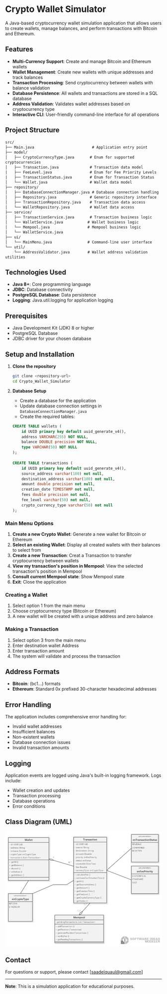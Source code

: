 # Crypto Wallet Simulator

A Java-based cryptocurrency wallet simulation application that allows users to create wallets, manage balances, and perform transactions with Bitcoin and Ethereum.

## Features

- **Multi-Currency Support**: Create and manage Bitcoin and Ethereum wallets
- **Wallet Management**: Create new wallets with unique addresses and track balances
- **Transaction Processing**: Send cryptocurrency between wallets with balance validation
- **Database Persistence**: All wallets and transactions are stored in a SQL database
- **Address Validation**: Validates wallet addresses based on cryptocurrency type
- **Interactive CLI**: User-friendly command-line interface for all operations

## Project Structure

```
src/
├── Main.java                          # Application entry point
├── model/
│   ├── CryptoCurrencyType.java       # Enum for supported cryptocurrencies
│   ├── Transaction.java              # Transaction data model
|   ├── FeeLevel.java                 # Enum for Fee Priority Levels
|   ├── TransactionStatus.java        # Enum for Transaction Status
│   └── Wallet.java                   # Wallet data model
├── repository/
│   ├── DatabaseConnectionManager.java # Database connection handling
│   ├── Repository.java               # Generic repository interface
│   ├── TransactionRepository.java    # Transaction data access
│   └── WalletRepository.java         # Wallet data access
├── service/
│   ├── TransactionService.java       # Transaction business logic
│   └── WalletService.java           # Wallet business logic
│   └── Mempool.java                 # Mempool business logic
│   └── WalletService.java
├── ui/
│   └── MainMenu.java                # Command-line user interface
└── util/
    └── AddressValidator.java        # Wallet address validation utilities
```

## Technologies Used

- **Java 8+**: Core programming language
- **JDBC**: Database connectivity
- **PostgreSQL Database**: Data persistence
- **Logging**: Java.util.logging for application logging

## Prerequisites

- Java Development Kit (JDK) 8 or higher
- PostgreSQL Database 
- JDBC driver for your chosen database

## Setup and Installation

1. **Clone the repository**
   ```bash
   git clone <repository-url>
   cd Crypto_Wallet_Simulator
   ```

2. **Database Setup**
   - Create a database for the application
   - Update database connection settings in `DatabaseConnectionManager.java`
   - Create the required tables:

   ```sql
   CREATE TABLE wallets (
       id UUID primary key default uuid_generate_v4(),
       address VARCHAR(255) NOT NULL,
       balance DOUBLE precision NOT NULL,
       type VARCHAR(50) NOT NULL
   );

   CREATE TABLE transactions (
       id UUID primary key default uuid_generate_v4(),
       source_address varchar(100) not null,
       destination_address varchar(100) not null,
       amount double precision not null,
       creation_date TIMESTAMP not null,
       fees double precision not null,
       fee_level varchar(50) not null,
       crypto_currency_type varchar(50) not null
   );
   ```

### Main Menu Options

1. **Create a new Crypto Wallet**: Generate a new wallet for Bitcoin or Ethereum
2. **Select an existing Wallet**: Display all created wallets with their balances to select from
3. **Create a new Transaction**: Creat a Transaction to transfer cryptocurrency between wallets
4. **View my transaction's position in Mempool**: View the selected transaction's position in Mempool
5. **Consult current Mempool state**: Show Mempool state
0. **Exit**: Close the application

### Creating a Wallet

1. Select option 1 from the main menu
2. Choose cryptocurrency type (Bitcoin or Ethereum)
3. A new wallet will be created with a unique address and zero balance

### Making a Transaction

1. Select option 3 from the main menu
2. Enter destination wallet Address
3. Enter transaction amount
4. The system will validate and process the transaction

## Address Formats

- **Bitcoin**: (bc1...) formats
- **Ethereum**: Standard 0x prefixed 30-character hexadecimal addresses

## Error Handling

The application includes comprehensive error handling for:
- Invalid wallet addresses
- Insufficient balances
- Non-existent wallets
- Database connection issues
- Invalid transaction amounts

## Logging

Application events are logged using Java's built-in logging framework. Logs include:
- Wallet creation and updates
- Transaction processing
- Database operations
- Error conditions

## Class Diagram (UML)
![Class Diagram](src/src/CryptoWalletSimulator.png)

## Contact

For questions or support, please contact [saadelquaul@gmail.com]

---

**Note**: This is a simulation application for educational purposes.
